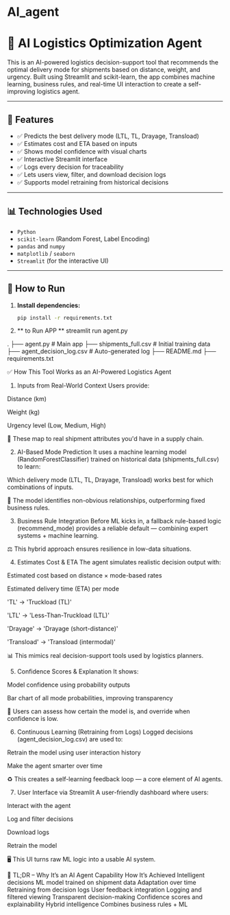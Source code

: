 # AI_agent
# 🧠 AI Logistics Optimization Agent

This is an AI-powered logistics decision-support tool that recommends the optimal delivery mode for shipments based on distance, weight, and urgency. Built using Streamlit and scikit-learn, the app combines machine learning, business rules, and real-time UI interaction to create a self-improving logistics agent.

---

## 🚀 Features

- ✅ Predicts the best delivery mode (LTL, TL, Drayage, Transload)
- ✅ Estimates cost and ETA based on inputs
- ✅ Shows model confidence with visual charts
- ✅ Interactive Streamlit interface
- ✅ Logs every decision for traceability
- ✅ Lets users view, filter, and download decision logs
- ✅ Supports model retraining from historical decisions

---

## 📊 Technologies Used

- `Python`
- `scikit-learn` (Random Forest, Label Encoding)
- `pandas` and `numpy`
- `matplotlib` / `seaborn`
- `Streamlit` (for the interactive UI)

---

## 📂 How to Run

1. **Install dependencies:**
   ```bash
   pip install -r requirements.txt


2. ** to Run APP **
streamlit run agent.py



.
├── agent.py                # Main app
├── shipments_full.csv      # Initial training data
├── agent_decision_log.csv  # Auto-generated log
├── README.md
├── requirements.txt

✅ How This Tool Works as an AI-Powered Logistics Agent
1. Inputs from Real-World Context
Users provide:

Distance (km)

Weight (kg)

Urgency level (Low, Medium, High)

🔁 These map to real shipment attributes you'd have in a supply chain.

2. AI-Based Mode Prediction
It uses a machine learning model (RandomForestClassifier) trained on historical data (shipments_full.csv) to learn:

Which delivery mode (LTL, TL, Drayage, Transload) works best for which combinations of inputs.

🧠 The model identifies non-obvious relationships, outperforming fixed business rules.

3. Business Rule Integration
Before ML kicks in, a fallback rule-based logic (recommend_mode) provides a reliable default — combining expert systems + machine learning.

⚖️ This hybrid approach ensures resilience in low-data situations.

4. Estimates Cost & ETA
The agent simulates realistic decision output with:

Estimated cost based on distance × mode-based rates

Estimated delivery time (ETA) per mode

'TL' → 'Truckload (TL)'

'LTL' → 'Less-Than-Truckload (LTL)'

'Drayage' → 'Drayage (short-distance)'

'Transload' → 'Transload (intermodal)'

📊 This mimics real decision-support tools used by logistics planners.

5. Confidence Scores & Explanation
It shows:

Model confidence using probability outputs

Bar chart of all mode probabilities, improving transparency

🎯 Users can assess how certain the model is, and override when confidence is low.

6. Continuous Learning (Retraining from Logs)
Logged decisions (agent_decision_log.csv) are used to:

Retrain the model using user interaction history

Make the agent smarter over time

♻️ This creates a self-learning feedback loop — a core element of AI agents.

7. User Interface via Streamlit
A user-friendly dashboard where users:

Interact with the agent

Log and filter decisions

Download logs

Retrain the model

🖥️ This UI turns raw ML logic into a usable AI system.

🤖 TL;DR – Why It’s an AI Agent
Capability	How It’s Achieved
Intelligent decisions	ML model trained on shipment data
Adaptation over time	Retraining from decision logs
User feedback integration	Logging and filtered viewing
Transparent decision-making	Confidence scores and explainability
Hybrid intelligence	Combines business rules + ML

